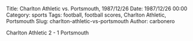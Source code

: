 Title: Charlton Athletic vs. Portsmouth, 1987/12/26
Date: 1987/12/26 00:00
Category: sports
Tags: football, football scores, Charlton Athletic, Portsmouth
Slug: charlton-athletic-vs-portsmouth
Author: carbonero


Charlton Athletic 2 - 1 Portsmouth
